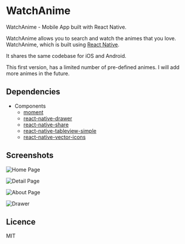 # WatchAnime

WatchAnime - Mobile App built with React Native.

WatchAnime allows you to search and watch the animes that you love. WatchAnime, which is built using [React Native](https://facebook.github.io/react-native/).

It shares the same codebase for iOS and Android.

This first version, has a limited number of pre-defined animes. I will add more animes in the future.


## Dependencies

  - Components
    - [moment](https://github.com/moment/moment)
    - [react-native-drawer](https://github.com/root-two/react-native-drawer)
    - [react-native-share](https://github.com/EstebanFuentealba/react-native-share)
    - [react-native-tableview-simple](https://github.com/Purii/react-native-tableview-simple)
    - [react-native-vector-icons](https://github.com/oblador/react-native-vector-icons)


## Screenshots

  ![Home Page](/img/screenshots/home-page.png)

  ![Detail Page](/img/screenshots/detail-page.png)

  ![About Page](/img/screenshots/about-page.png)

  ![Drawer](/img/screenshots/drawer.png)


## Licence

MIT
